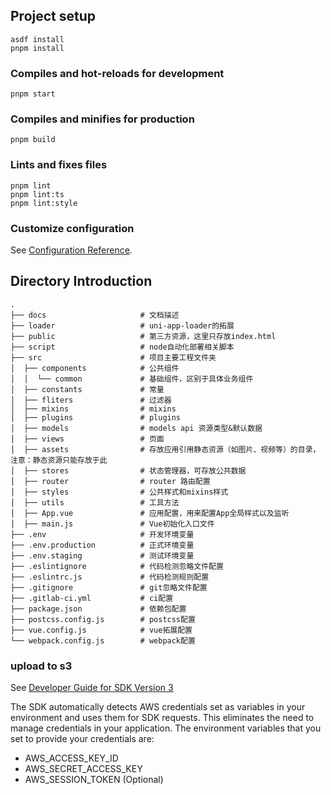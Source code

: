 ## Project setup
```
asdf install
pnpm install
```

### Compiles and hot-reloads for development
```
pnpm start
```

### Compiles and minifies for production
```
pnpm build
```

### Lints and fixes files
```
pnpm lint
pnpm lint:ts
pnpm lint:style
```

### Customize configuration
See [Configuration Reference](https://cli.vuejs.org/config/).


## Directory Introduction

```
.
├── docs                     # 文档描述
├── loader                   # uni-app-loader的拓展
├── public                   # 第三方资源，这里只存放index.html
├── script                   # node自动化部署相关脚本
├── src                      # 项目主要工程文件夹
│  ├── components            # 公共组件
│  │  └── common             # 基础组件，区别于具体业务组件
│  ├── constants             # 常量
│  ├── fliters               # 过滤器
│  ├── mixins                # mixins
│  ├── plugins               # plugins
│  ├── models                # models api 资源类型&默认数据
│  ├── views                 # 页面
│  ├── assets                # 存放应用引用静态资源（如图片、视频等）的目录，注意：静态资源只能存放于此
│  ├── stores                # 状态管理器，可存放公共数据
│  ├── router                # router 路由配置
│  ├── styles                # 公共样式和mixins样式
│  ├── utils                 # 工具方法
│  ├── App.vue               # 应用配置，用来配置App全局样式以及监听
│  ├── main.js               # Vue初始化入口文件
├── .env                     # 开发环境变量
├── .env.production          # 正式环境变量
├── .env.staging             # 测试环境变量
├── .eslintignore            # 代码检测忽略文件配置
├── .eslintrc.js             # 代码检测规则配置
├── .gitignore               # git忽略文件配置
├── .gitlab-ci.yml           # ci配置
├── package.json             # 依赖包配置
├── postcss.config.js        # postcss配置
├── vue.config.js            # vue拓展配置
└── webpack.config.js        # webpack配置
```
### upload to s3
See [Developer Guide for SDK Version 3](https://docs.aws.amazon.com/zh_cn/sdk-for-javascript/v3/developer-guide/setting-credentials-node.html)

The SDK automatically detects AWS credentials set as variables in your environment and uses them for SDK requests. This eliminates the need to manage credentials in your application. The environment variables that you set to provide your credentials are:
- AWS_ACCESS_KEY_ID
- AWS_SECRET_ACCESS_KEY
- AWS_SESSION_TOKEN (Optional)
